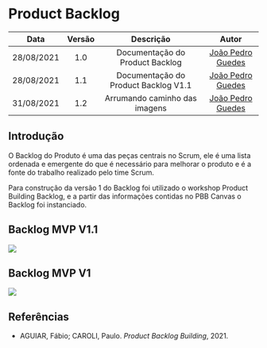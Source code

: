 # Product Backlog
|    Data    | Versão | Descrição | Autor |
| :---: | :----: | :--: | :---: |
| 28/08/2021 | 1.0 | Documentação do Product Backlog | [João Pedro Guedes](https://github.com/sudjoao)|
| 28/08/2021 | 1.1 | Documentação do Product Backlog V1.1 | [João Pedro Guedes](https://github.com/sudjoao)|
|31/08/2021 | 1.2 | Arrumando caminho das imagens | [João Pedro Guedes](https://github.com/sudjoao)|

## Introdução
O Backlog do Produto é uma das peças centrais no Scrum, ele é uma lista ordenada e emergente do que é necessário para melhorar o produto e é a fonte do trabalho realizado pelo time Scrum.

Para construção da versão 1 do Backlog foi utilizado o workshop Product Building Backlog, e a partir das informações contidas no PBB Canvas o Backlog foi instanciado.

## Backlog MVP V1.1
<img src="Assets/Images/ProductBacklog/BacklogV1.1.png"/>

## Backlog MVP V1
<img src="Assets/Images/ProductBacklog/BacklogV1.jpg"/>

## Referências
- AGUIAR, Fábio; CAROLI, Paulo. *Product Backlog Building*, 2021.
